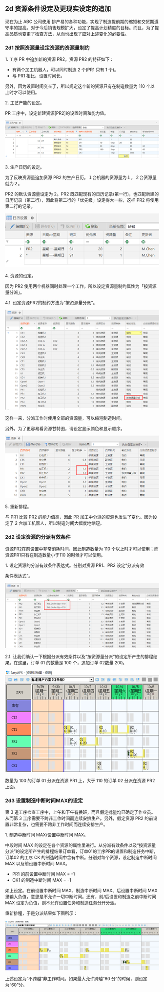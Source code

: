 ## 2d 资源条件设定及更现实设定的追加

现在为止 ABC 公司使用 排产易的各种功能，实现了制造提前期的缩短和交货期遵守率的提高。对于今后销售规模扩大，设定了提高计划精度的目标。而且，为了提高品质也变更了检查方法，从而也出现了应对上述变化的必要性。

### 2d1 按照资源量设定资源的资源量制约

1\. 工序 PR 中追加新的资源 PR2。资源 PR2 的特征如下：

-   有两个加工机器人，可以同时制造 2 个(PR1 只有 1 个)。
-   与 PR1 相比，设置时间长。

另外，因为设置时间变长了，所以规定这个新的资源只有在制造数量为 110 个以上时才可以使用。

2\. 工艺产能的设定。

PR 工序中，设定新建资源[PR2]的设置时间和能力值。

![](media/048f68aa10f7b8f924ed510f7e7a2fa9.png)

3\. 生产日历的设定。

为了反映资源量追加资源 PR2 的生产日历。１台机器的资源量为１，２台资源量就为２。

PR2 的默认资源量设定为 2。PR2 既匹配现有的日历记录(第一行)，也匹配新建的日历记录（第二行），因此将第二行的「优先级」设定得大一些，这样 PR2 将使用第二行的记录。

![](media/c980140897418d38bd5b0b74b40b7570.png)

4\. 资源的设定。

因为 PR2 使用两个机器同时处理一个工作，所以设定资源量制约属性为「按资源量分派」。

4.1. 设定资源PR2的制约方法为“按资源量分派”。

![](media/a0ac67e53c15f40ee30cce903c8a6667.png)

这样一来，分派工作时使用全部的资源量，可以缩短制造时间。

另外，为了更容易看资源甘特图，请设定显示颜色和显示顺序。

![](media/28548ae0ecb3b8911bfdea3b1772925c.png)

5\. 重新排程。

与 PR1 比较 PR2 的能力值高，因此 PR 加工中分派的资源也发生了变化。因为设定了 2 台加工机器人，所以制造时间大幅度地缩短。

### 2d2 设定资源的分派有效条件

资源PR2在前设置中非常消耗时间，因此制造数量为 110 个以上时才可以使用；而资源PR1只有在制造数量小于110 的时候才可以使用。

1\. 设定资源的分派有效条件表达式。分别对资源 PR1、PR2 设定“分派有效

条件表达式”。

![](media/5704622e0b49c25f67f98857a727f1b3.png)

2.1. 让我们确认一下根据分派有效条件以及“按资源量分派”的设定所产生的排程结果。在这里，订单 01 的数量是 100 个，追加订单 02数量 200。

![](media/042c78e36d9ed1b53f9d80877c3ce654.png)

数量为 100 的订单 01 分派在资源 PR1 上，大于 110 的订单 02 分派在资源 PR2 上面。

### 2d3 设置制造中断时间MAX的设定

第 3 道工序检查工序中，上午和下午有换班，而且假定批量均已确定了作业员。从而第 3 工序需要不跨非工作时间而连续安排生产。另外，假定资源 PR2 的前设置非常复杂，也需要不跨非工作时间而连续安排生产。

1\. 制造中断时间 MAX/设置中断时间 MAX。

中段时间 MAX 的设定在各个资源的属性里进行。从分派有效条件以及“按资源量分派”的设定所产生的排程结果订单看，订单01的工序PR的设置和制造任务中断，订单02 的工序 CK 的制造时间中含有中断。分别对每个资源，设定制造中断时间 MAX 以及前设置中断时间 MAX。

-   PR1 的前设置中断时间 MAX = -1
-   CK1 的制造中断时间 MAX = -1

如上设定。在前设置中断时间 MAX、制造中断时间 MAX、后设置中断时间 MAX 里输入负值，意思是不允许一切中断时间。还有，前/后设置和制造之前中断时间 MAX 设定为负值，则不允许设置任务和制造任务分开分派。

重新排程，于是分派结果如下图所示：

![](media/c0b5f33cd9f662f575f4e824796922a0.png)

上述设定为“不跨越”非工作时间。如果最大允许跨越“60 分”的时候，则设定为“60”分。

